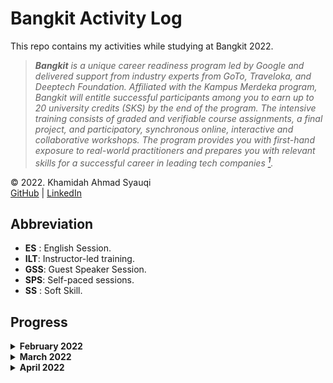 # Bangkit Activity Log
This repo contains my activities while studying at Bangkit 2022.

> ***Bangkit** is a unique career readiness program led by Google and delivered support from industry experts from GoTo, Traveloka, and Deeptech Foundation. Affiliated with the Kampus Merdeka program, Bangkit will entitle successful participants among you to earn up to 20 university credits (SKS) by the end of the program. The intensive training consists of graded and verifiable course assignments, a final project, and participatory, synchronous online, interactive and collaborative workshops. The program provides you with first-hand exposure to real-world practitioners and prepares you with relevant skills for a successful career in leading tech companies [<sup>1</sup>](https://docs.google.com/document/d/1tPmbupsdIWgxGytBSwH3ZUmCfdIaSsBq8ZCmL47l_d0/preview?pru=AAABfxotgks*sK9Lo88cZxfT4kPNbscbYw#heading=h.ajhjo6miqvhw).*

© 2022. Khamidah Ahmad Syauqi\
[GitHub](https://github.com/syauqi-a/) | [LinkedIn](https://www.linkedin.com/in/kahmadsyauqi/)

## Abbreviation
- **ES** : English Session.
- **ILT**: Instructor-led training.
- **GSS**: Guest Speaker Session.
- **SPS**: Self-paced sessions.
- **SS** : Soft Skill.

## Progress

<details>

  <summary>
    <b>February 2022</b>
  </summary>
  <br>

  > <h4>14<sup>th</sup> Feb</h4>
  >
  > Attend to Opening Session and Techinical Briefing Session

  > <h4>15<sup>th</sup> Feb</h4>
  > <details>
  >   <summary>
  >     SPS: "<i>Memulai Pemrograman Dengan Python</i>" offered by Dicoding
  >   </summary>
  >   <ul>
  >     <li>Introduction and installing python</li>
  >     <li>Python code writing style guide based on PEP 8</li>
  >     <li>Python data type</li>
  >     <li>Input/Output and Operation in Python</li>
  >   </ul>
  > </details>

  > <h4>16<sup>th</sup> Feb</h4>
  > <details>
  >   <summary>
  >     SPS: "<i>Memulai Pemrograman Dengan Python</i>" offered by Dicoding
  >   </summary>
  >   <ul>
  >     <li>Style Guide on Python</li>
  >     <li>Control flow</li>
  >     <li>Error handling</li>
  >     <li>Function and method</li>
  >     <li>Python OOP</li>
  >   </ul>
  > </details>

  > <h4>17<sup>th</sup> Feb</h4>
  > <details>
  >   <summary>
  >     SPS: "<i>Memulai Pemrograman Dengan Python</i>" offered by Dicoding
  >   </summary>
  >   <ul>
  >     <li>Unit testing on python</li>
  >     <li>Popular libraries on python</li>
  >   </ul>
  >  </details>
  >  <details>
  >   <summary>
  >     Take the final course exam
  >   </summary>
  >   <a href="https://www.dicoding.com/certificates/N9ZOEKYO0XG5"><i>Course certificate</i> "<b>Memulai Pemrograman Dengan Python</b>" <i>by Dicoding</i></a>
  > </details>

  > <h4>18<sup>th</sup> Feb</h4>
  > <details>
  >   <summary>
  >     SPS: "Crash Course on Python" offered by Google (Coursera)
  >   </summary>
  >   <br/>
  >   <blockquote>
  >     Week 1 module:
  >     <ul>
  >       <li>Course introduction</li>
  >     </ul>
  >   </blockquote>
  > </details>

  > <h4>19<sup>th</sup> Feb</h4>
  > <details>
  >   <summary>
  >     SPS: "Crash Course on Python" offered by Google (Coursera)
  >   </summary>
  >   <br/>
  >   <blockquote>
  >     Week 1 module:
  >     <ul>
  >       <li>Introduction to Programming</li>
  >       <li>Introduction to Python</li>
  >     </ul>
  >   </blockquote>
  > </details>

  > <h4>20<sup>th</sup> Feb</h4>
  > <details>
  >   <summary>
  >     SPS: "Crash Course on Python" offered by Google (Coursera)
  >   </summary>
  >   <br/>
  >   <blockquote>
  >     Week 1 module:
  >     <ul>
  >       <li>Introduction to Python (continue)</li>
  >     </ul>
  >   </blockquote>
  > </details>

  > <h4>21<sup>st</sup> Feb</h4>
  > <details>
  >   <summary>
  >     SPS: "Crash Course on Python" offered by Google (Coursera)
  >   </summary>
  >   <br/>
  >   <blockquote>
  >     Week 1 module:
  >     <ul>
  >       <li>Hello world, make first Python script</li>
  >       <li>Modul review (+ take quiz)</li>
  >     </ul>
  >   </blockquote>
  >   <blockquote>
  >     Week 2 module:
  >     <ul>
  >       <li>Expressions and Variables</li>
  >       <li>Functions</li>
  >       <li>Conditionals</li>
  >       <li>Modul review (+ take quiz)</li>
  >     </ul>
  >   </blockquote>
  >   <blockquote>
  >     Week 3 module:
  >     <ul>
  >       <li>While loops</li>
  >     </ul>
  >   </blockquote>
  > </details>
  > <details>
  >   <summary>
  >     ILT: Python IT Automation - Intro to Python, Regex, and Bash Scripting
  >   </summary>
  >   Instructor: Hidayaturrahman
  > </details>

  > <h4>22<sup>nd</sup> Feb</h4>
  > <details>
  >   <summary>
  >     SPS: "Crash Course on Python" offered by Google (Coursera)
  >   </summary>
  >   <br/>
  >   <blockquote>
  >     Week 3 module:
  >     <ul>
  >       <li>For loops</li>
  >       <li>Recursion</li>
  >       <li>Modul review (+ take quiz)</li>
  >     </ul>
  >   </blockquote>
  >   <blockquote>
  >     Week 4 module:
  >     <ul>
  >       <li>Strings</li>
  >       <li>Lists and tuples</li>
  >       <li>Dictionaries</li>
  >       <li>Modul review (+ take quiz)</li>
  >     </ul>
  >   </blockquote>
  >   <blockquote>
  >     Week 5 module:
  >     <ul>
  >       <li>Object-oriented Programming</li>
  >       <li>Classes and Methods</li>
  >       <li>Code Reuse: Inheritance and Composition between classes</li>
  >       <li>Module Review</li>
  >     </ul>
  >   </blockquote>
  > </details>

  > <h4>23<sup>rd</sup> Feb</h4>
  > <details>
  >   <summary>
  >     SPS: "Crash Course on Python" offered by Google (Coursera)
  >   </summary>
  >   <br/>
  >   <blockquote>
  >     Week 6 module:
  >     <ul>
  >       <li>Writing a Script from the Ground Up</li>
  >       <li>Final Project</li>
  >       <li>Programming Assignment (Final Project: WordCloud)</li>
  >     </ul>
  >     <a href="https://www.coursera.org/account/accomplishments/certificate/NR6X7QCNSF93"><i>Course certificate "Crash Course on Python" offered by Google (Coursera)</i></a>
  >   </blockquote>
  > </details>
  > <details>
  >   <summary>
  >     SPS: "Using Python to Interact with the Operating System" offered by Google (Coursera)
  >   </summary>
  >   <br/>
  >   <blockquote>
  >     Week 1 module:
  >     <ul>
  >       <li>Course Introduction</li>
  >       <li>Getting Ready for Python</li>
  >       <li>Running Python Locally</li>
  >       <li>Automating Tasks Through Programming</li>
  >       <li>Introduction to Qwiklabs</li>
  >       <li>Module Review</li>
  >       <li>Try Qwiklabs and do the assessment</li>
  >   </ul>
  >   </blockquote>
  >   <blockquote>
  >     Week 2 module:
  >     <ul>
  >       <li>Reading and Writing Files</li>
  >       <li>Managing Files and Directories</li>
  >       <li>Reading and Writing CSV Files</li>
  >       <li>Module Review</li>
  >       <li>Qwiklabs Assessment: Handling Files</li>
  >     </ul>
  >   </blockquote>
  > </details>

  > <h4>24<sup>th</sup> Feb</h4>
  > <details>
  >   <summary>
  >     SPS: "Using Python to Interact with the Operating System" offered by Google (Coursera)
  >   </summary>
  >   <br/>
  >   <blockquote>
  >     Week 3 module:
  >     <ul>
  >       <li>Regular Expressions</li>
  >       <li>Basic Regular Expressions</li>
  >       <li>Advanced Regular Expressions</li>
  >       <li>Module Review</li>
  >       <li>Qwiklabs Assessment: Working with Regular Expressions</li>
  >     </ul>
  >   </blockquote>
  >   <blockquote>
  >     Week 4 module:
  >     <ul>
  >       <li>Data Streams</li>
  >     </ul>
  >   </blockquote>
  > </details>
  > <details>
  >   <summary>
  >     Attend the Weekly Consultation 1
  >   </summary>
  >   Lead by Stefanie Chandra
  > </details>

  > <h4>25<sup>th</sup> Feb</h4>
  > <details>
  >   <summary>
  >     SPS: "Using Python to Interact with the Operating System" offered by Google (Coursera)
  >   </summary>
  >   <br/>
  >   <blockquote>
  >     Week 4 module:
  >     <ul>
  >       <li>Python Subprocesses</li>
  >       <li>Processing Log Files</li>
  >       <li>Module Review</li>
  >       <li>Qwiklabs Assessment: Working with Log Files</li>
  >     </ul>
  >   </blockquote>
  >   <blockquote>
  >     Week 5 module:
  >     <ul>
  >       <li>Simple Tests</li>
  >       <li>Unit Tests</li>
  >       <li>Other Test Concepts</li>
  >       <li>Errors and Exceptions</li>
  >       <li>Module Review</li>
  >       <li>Qwiklabs Assessment: Implementing Unit Testing</li>
  >     </ul>
  >   </blockquote>
  >   <blockquote>
  >     Week 6 module:
  >     <ul>
  >       <li>Interacting with the Command Line Shell</li>
  >       <li>Bash Scripting</li>
  >       <li>Module Review</li>
  >       <li>Qwiklabs Assessment: Editing Files Using Substrings</li>
  >     </ul>
  >   </blockquote>
  >   <blockquote>
  >     Week 7 module:
  >     <ul>
  >       <li>Getting Ready for the Final Project</li>
  >       <li>Course Wrap-Up</li>
  >       <li>Final Project (Qwiklabs Assessment: Log Analysis Using Regular Expressions)</li>
  >     </ul>
  >     <a href="https://www.coursera.org/account/accomplishments/certificate/3AWM83VL2BKJ"><i>Course certificate "Using Python to Interact with the Operating System" offered by Google (Coursera)</i></a>
  >   </blockquote>
  > </details>
  > <details>
  >   <summary>
  >     GSS : 1 - How To be a Professional Software Engineer
  >   </summary>
  >   Speaker: Puja Pramudya
  >
  >   Moderator: Adrianus Yoza Aprilio
  > </details>

</details>

<details>

  <summary>
    <b>March 2022</b>
  </summary>
  <br>

  > <h4>1<sup>st</sup> Mar</h4>
  > <details>
  >   <summary>
  >     SPS: "Introduction to Git and GitHub" offered by Google (Coursera)
  >   </summary>
  >   <br/>
  >   <blockquote>
  >     Week 1 module:
  >     <ul>
  >       <li>Course Introduction</li>
  >       <li>Before Version Control</li>
  >       <li>Version Control Systems</li>
  >       <li>Using Git</li>
  >       <li>Module Review</li>
  >       <li>Qwiklabs Assessment: Introduction to Git</li>
  >     </ul>
  >   </blockquote>
  > </details>

  > <h4>2<sup>nd</sup> Mar</h4>
  > <details>
  >   <summary>
  >     SPS: "Introduction to Git and GitHub" offered by Google (Coursera)
  >   </summary>
  >   <br/>
  >   <blockquote>
  >     Week 2 module:
  >     <ul>
  >       <li>Advanced Git interaction</li>
  >       <li>Undoing Things</li>
  >       <li>Branching and Merging</li>
  >       <li>Module Review</li>
  >       <li>Qwiklabs Assessment: Merging Branches in Git</li>
  >     </ul>
  >   </blockquote>
  >   <blockquote>
  >     Week 3 module:
  >     <ul>
  >       <li>Introduction to GitHub</li>
  >       <li>Using a Remote Repository</li>
  >       <li>Solving Conflicts</li>
  >       <li>Module Review</li>
  >       <li>Qwiklabs Assessment: Introduction to Github</li>
  >     </ul>
  >   </blockquote>
  >   <blockquote>
  >     Week 4 module:
  >     <ul>
  >       <li>Pull Requests</li>
  >       <li>Code Reviews</li>
  >       <li>Managing Projects</li>
  >       <li>Module Review</li>
  >       <li>Final Project (Qwiklabs Assessment: Pushing Local Commits to Github)</li>
  >       <li>Course Wrap-Up</li>
  >     </ul>
  >     <a href="https://www.coursera.org/account/accomplishments/certificate/KCGYQELGZ6VH"><i>Course certificate "Introduction to Git and GitHub" offered by Google (Coursera)</i></a>
  >   </blockquote>
  > </details>
  > <details>
  >   <summary>
  >     Attend the Weekly Consultation 2
  >   </summary>
  >   Lead by Stefanie Chandra
  > </details>

  > <h4>4<sup>th</sup> Mar</h4>
  > <details>
  >   <summary>
  >     GSS : 2 - How to Build a Great Startup
  >   </summary>
  >   Speaker: Imanuel Abraham
  >
  >   Moderator: Hansel Santoso
  > </details>
  > <details>
  >   <summary>
  >     ILT-SS: Time Management
  >   </summary>
  >   Instructor: Kenny Sulaimon
  > </details>

  > <h4>7<sup>th</sup> Mar</h4>
  >
  > Attend to Team Meeting 1
  >
  > Fill the SS Assignment "Time Management"
  >
  > <details>
  >   <summary>
  >     SPS: "Troubleshooting and Debugging Techniques" offered by Google (Coursera)
  >   </summary>
  >   <br/>
  >   <blockquote>
  >     Week 1 module:
  >     <ul>
  >       <li>Course Introduction</li>
  >       <li>Introduction to Debugging</li>
  >     </ul>
  >   </blockquote>
  > </details>

  > <h4>8<sup>th</sup> Mar</h4>
  > <details>
  >   <summary>
  >     SPS: "Troubleshooting and Debugging Techniques" offered by Google (Coursera)
  >   </summary>
  >   <br/>
  >   <blockquote>
  >     Week 1 module:
  >     <ul>
  >       <li>Understanding the Problem</li>
  >       <li>Binary Searching a Problem</li>
  >       <li>Module Review</li>
  >       <li>Qwiklabs Assessment: Debugging Python Scripts</li>
  >     </ul>
  >   </blockquote>
  >   <blockquote>
  >     Week 2 module:
  >     <ul>
  >       <li>Understanding Slowness</li>
  >       <li>Facing Slow Code</li>
  >       <li>When Slowness Problems Get Complex</li>
  >       <li>Module Review</li>
  >       <li>Qwiklabs Assessment: Performance Tuning in Python Scripts</li>
  >     </ul>
  >   </blockquote>
  > </details>
  > <details>
  >   <summary>
  >     ILT: Python IT Automation - Git Collaboration, Troubleshooting, and Intro to Cloud
  >   </summary>
  >   Instructor: Lingga Aji Andika
  > </details>

  > <h4>9<sup>th</sup> Mar</h4>
  > <details>
  >   <summary>
  >     SPS: "Troubleshooting and Debugging Techniques" offered by Google (Coursera)
  >   </summary>
  >   <br/>
  >   <blockquote>
  >     Week 3 module:
  >     <ul>
  >       <li>Why Programs Crash</li>
  >       <li>Code that Crashes</li>
  >       <li>Handling Bigger Incidents</li>
  >       <li>Module Review</li>
  >       <li>Qwiklabs Assessment: Fixing Errors in Python Scripts</li>
  >     </ul>
  >   </blockquote>
  >   <blockquote>
  >     Week 4 module:
  >     <ul>
  >       <li>Managing Computer Resources</li>
  >       <li>Managing Our Time</li>
  >       <li>Making Our Future Lives Easier</li>
  >       <li>Module Review</li>
  >       <li>Final Project (Qwiklabs Assessment: Debugging and Solving Software Problems)</li>
  >       <li>Course Wrap-Up</li>
  >     </ul>
  >     <a href="https://www.coursera.org/account/accomplishments/certificate/UPQGPZYSU2AG"><i>Course certificate "Troubleshooting and Debugging Techniques" offered by Google (Coursera)</i></a>
  >   </blockquote>
  > </details>

  > <h4>10<sup>th</sup> Mar</h4>
  > <details>
  >   <summary>
  >     SPS: "Configuration Management and the Cloud" offered by Google (Coursera)
  >   </summary>
  >   <br/>
  >   <blockquote>
  >     Week 1 module:
  >     <ul>
  >       <li>Course Introduction</li>
  >       <li>Introduction to Automation at Scale</li>
  >       <li>Introduction to Puppet</li>
  >       <li>The Building Blocks of Configuration Management</li>
  >       <li>Module Review</li>
  >       <li>Qwiklabs Assessment: Debugging Puppet Installation</li>
  >     </ul>
  >   </blockquote>
  >   <blockquote>
  >     Week 2 module:
  >     <ul>
  >       <li>Deploying Puppet Locally</li>
  >     </ul>
  >   </blockquote>
  > </details>
  > <details>
  >   <summary>
  >     Attend the Weekly Consultation 3
  >   </summary>
  >   Lead by Stefanie Chandra
  > </details>

  > <h4>11<sup>th</sup> Mar</h4>
  > <details>
  >   <summary>
  >     SPS: "Configuration Management and the Cloud" offered by Google (Coursera)
  >   </summary>
  >   <br/>
  >   <blockquote>
  >     Week 2 module:
  >     <ul>
  >       <li>Deploying Puppet to Clients</li>
  >       <li>Updating Deployments</li>
  >       <li>Module Review</li>
  >       <li>Qwiklabs Assessment: Deployment Using Puppet</li>
  >     </ul>
  >   </blockquote>
  >   <blockquote>
  >     Week 3 module:
  >     <ul>
  >       <li>Cloud Computing</li>
  >       <li>Managing Instances in the Cloud</li>
  >       <li>Automating Cloud Deployments</li>
  >       <li>Module Review</li>
  >       <li>Qwiklabs Assessment: Create VM template and Automate deployment</li>
  >     </ul>
  >   </blockquote>
  >   <blockquote>
  >     Week 4 module:
  >     <ul>
  >       <li>Building Software for the Cloud</li>
  >       <li>Monitoring and Alerting</li>
  >       <li>Troubleshooting and Debugging</li>
  >       <li>Module Review</li>
  >       <li>Qwiklabs Assessment: Debugging Cloud Deployment</li>
  >       <li>Course Wrap-Up</li>
  >     </ul>
  >     <a href="https://www.coursera.org/account/accomplishments/certificate/QAMYAR6TXLDV"><i>Course certificate "Configuration Management and the Cloud" offered by Google (Coursera)</i></a>
  >   </blockquote>
  > </details>
  > <details>
  >   <summary>
  >     GSS : 3 - Kickstart your career as an Android Developer
  >   </summary>
  >   Speaker: Andrew Kurniadi
  >
  >   Moderator: Cendekia Luthfieta N.
  > </details>
  > <details>
  >   <summary>
  >     ES: Spoken Correspondence
  >   </summary>
  >   Instructor: Kathlyn Grace
  > </details>

  > <h4>14<sup>th</sup> Mar</h4>
  > <details>
  >   <summary>
  >     SPS: "Automating Real-World Tasks with Python" offered by Google (Coursera)
  >   </summary>
  >   <br/>
  >   <blockquote>
  >     Week 1 module:
  >     <ul>
  >       <li>Course Introduction</li>
  >       <li>Application Programming Interfaces (APIs)</li>
  >       <li>Manipulating Images</li>
  >       <li>Qwiklabs Assessment: Scale and convert images using PIL</li>
  >     </ul>
  >   </blockquote>
  >   <blockquote>
  >     Week 2 module:
  >     <ul>
  >       <li>Web Applications and Services</li>
  >       <li>Python Requests</li>
  >       <li>Qwiklabs Assessment: Process Text Files with Python Dictionaries and Upload to Running Web Service</li>
  >     </ul>
  >   </blockquote>
  >   <blockquote>
  >     Week 3 module:
  >     <ul>
  >       <li>Sending Emails from Python</li>
  >       <li>Generating PDFs from Python</li>
  >       <li>Qwiklabs Assessment: Automatically Generate a PDF and send it by Email</li>
  >     </ul>
  >   </blockquote>
  > </details>

  > <h4>15<sup>th</sup> Mar</h4>
  > <details>
  >   <summary>
  >     SPS: "Automating Real-World Tasks with Python" offered by Google (Coursera)
  >   </summary>
  >   <br/>
  >   <blockquote>
  >     Week 1 module:
  >     <ul>
  >       <li>Final Course Project: Automate updating catalog information (Qwiklabs Assessment)</li>
  >     </ul>
  >     <a href="https://www.coursera.org/account/accomplishments/certificate/ZG3UFE3WUYJY"><i>Course certificate "Automating Real-World Tasks with Python" offered by Google (Coursera)</i></a>
  >   </blockquote>
  >   <a href="https://www.coursera.org/account/accomplishments/specialization/certificate/CXCW47ELJZWD"><i>Specialization certificate "Google IT Automation with Python" offered by Google (Coursera)</i></a>
  > </details>

  > <h4>16<sup>th</sup> Mar</h4>
  > <details>
  >   <summary>
  >     SPS: "Mathematics for Machine Learning: Linear Algebra" offered by Imperial College London (Coursera)
  >   </summary>
  >   <br/>
  >   <blockquote>
  >     Week 1 module:
  >     <ul>
  >       <li>Welcome to this course</li>
  >       <li>The relationship between machine learning, linear algebra, and vectors and matrices</li>
  >     </ul>
  >   </blockquote>
  > </details>

  > <h4>17<sup>th</sup> Mar</h4>
  > <details>
  >   <summary>
  >     SPS: "Mathematics for Machine Learning: Linear Algebra" offered by Imperial College London (Coursera)
  >   </summary>
  >   <br/>
  >   <blockquote>
  >     Week 1 module:
  >     <ul>
  >       <li>Vectors</li>
  >     </ul>
  >   </blockquote>
  >   <blockquote>
  >     Week 2 module:
  >     <ul>
  >       <li>Finding the size of a vector, its angle, and projection</li>
  >       <li>Changing the reference frame</li>
  >       <li>Doing some real-world vectors examples</li>
  >     </ul>
  >   </blockquote>
  > </details>
  > <details>
  >   <summary>
  >     Attend the Weekly Consultation 4
  >   </summary>
  >   Lead by Stefanie Chandra
  > </details>

  > <h4>18<sup>th</sup> Mar</h4>
  > <details>
  >   <summary>
  >     SPS: "Mathematics for Machine Learning: Linear Algebra" offered by Imperial College London (Coursera)
  >   </summary>
  >   <br/>
  >   <blockquote>
  >     Week 3 module:
  >     <ul>
  >       <li>Matrices in linear algebra: operating on vectors</li>
  >       <li>Matrix Inverses</li>
  >     </ul>
  >   </blockquote>
  > </details>
  > <details>
  >   <summary>
  >     GSS : 4 - Embrace the Power of Google Cloud Platform
  >   </summary>
  >   Speaker: <a href="https://www.linkedin.com/in/rendratoro/">Nurendratoro Singgih<a/>
  >
  >   Moderator: Maria Gita Teresa Febriani
  > </details>
  > <details>
  >   <summary>
  >     ILT-SS: Professional Branding & Interview
  >   </summary>
  >   Instructor: <a href="https://www.linkedin.com/in/fikrikawakibi/">Muhammad Fikri Kawakibi Huda</a>
  > </details>

  > <h4>19<sup>th</sup> Mar</h4>
  > <details>
  >   <summary>
  >     SPS: "Mathematics for Machine Learning: Linear Algebra" offered by Imperial College London (Coursera)
  >   </summary>
  >   <br/>
  >   <blockquote>
  >     Week 3 module:
  >     <ul>
  >       <li>Special matrices and Coding up some matrix operations</li>
  >     </ul>
  >   </blockquote>
  >   <blockquote>
  >     Week 4 module:
  >     <ul>
  >       <li>Matrices as objects that map one vector onto another; all the types of matrices</li>
  >       <li>Matrices transform into the new basis vector set</li>
  >       <li>Making Multiple Mappings, deciding if these are reversible</li>
  >       <li>Recognising mapping matrices and applying these to data</li>
  >     </ul>
  >   </blockquote>
  > </details>

  > <h4>20<sup>th</sup> Mar</h4>
  > <details>
  >   <summary>
  >     SPS: "Mathematics for Machine Learning: Linear Algebra" offered by Imperial College London (Coursera)
  >   </summary>
  >   <br/>
  >   <blockquote>
  >     Week 5 module:
  >     <ul>
  >       <li>What are eigen-things?</li>
  >       <li>Getting into the detail of eigenproblems</li>
  >       <li>When changing to the eigenbasis is really useful</li>
  >       <li>Making the PageRank algorithm</li>
  >       <li>Eigenvalues and Eigenvectors: Assessment</li>
  >     </ul>
  >     <a href="https://www.coursera.org/account/accomplishments/certificate/FSAHH53CAANR"><i>Course certificate "Mathematics for Machine Learning: Linear Algebra" offered by Imperial College London (Coursera)</i></a>
  >   </blockquote>
  > </details>

  > <h4>21<sup>st</sup> Mar</h4>
  > <details>
  >   <summary>
  >     SPS: "Mathematics for Machine Learning: Multivariate Calculus" offered by Imperial College London (Coursera)
  >   </summary>
  >   <br/>
  >   <blockquote>
  >     Week 1 module:
  >     <ul>
  >       <li>Back to basics: functions</li>
  >       <li>Gradients and derivatives</li>
  >       <li>Time saving rules</li>
  >       <li>Assessment</li>
  >     </ul>
  >   </blockquote>
  >   <blockquote>
  >     Week 2 module:
  >     <ul>
  >       <li>Moving to multivariate</li>
  >       <li>Jacobians - vectors of derivatives</li>
  >     </ul>
  >   </blockquote>
  > </details>

  > <h4>22<sup>nd</sup> Mar</h4>
  > <details>
  >   <summary>
  >     SPS: "Mathematics for Machine Learning: Multivariate Calculus" offered by Imperial College London (Coursera)
  >   </summary>
  >   <br/>
  >   <blockquote>
  >     Week 2 module:
  >     <ul>
  >       <li>The sandpit game</li>
  >     </ul>
  >   </blockquote>
  >   <blockquote>
  >     Week 3 module:
  >     <ul>
  >       <li>Chain rule intro.</li>
  >       <li>Neural Networks</li>
  >     </ul>
  >   </blockquote>
  >   <blockquote>
  >     Week 4 module:
  >     <ul>
  >       <li>Taylor series for approximations</li>
  >     </ul>
  >   </blockquote>
  > </details>

  > <h4>23<sup>rd</sup> Mar</h4>
  > <details>
  >   <summary>
  >     SPS: "Mathematics for Machine Learning: Multivariate Calculus" offered by Imperial College London (Coursera)
  >   </summary>
  >   <br/>
  >   <blockquote>
  >     Week 4 module:
  >     <ul>
  >       <li>Multivariable Taylor Series</li>
  >     </ul>
  >   </blockquote>
  >   <blockquote>
  >     Week 5 module:
  >     <ul>
  >       <li>Fitting as minimisation problem</li>
  >       <li>Lagrange multipliers</li>
  >     </ul>
  >   </blockquote>
  > </details>

  > <h4>24<sup>th</sup> Mar</h4>
  > <details>
  >   <summary>
  >     SPS: "Mathematics for Machine Learning: Multivariate Calculus" offered by Imperial College London (Coursera)
  >   </summary>
  >   <br/>
  >   <blockquote>
  >     Week 6 module:
  >     <ul>
  >       <li>Into to linear regression</li>
  >     </ul>
  >   </blockquote>
  > </details>
  > <details>
  >   <summary>
  >     Attend the Weekly Consultation 5
  >   </summary>
  >   Lead by Stefanie Chandra
  > </details>

  > <h4>25<sup>th</sup> Mar</h4>
  > <details>
  >   <summary>
  >     SPS: "Mathematics for Machine Learning: Multivariate Calculus" offered by Imperial College London (Coursera)
  >   </summary>
  >   <br/>
  >   <blockquote>
  >     Week 6 module:
  >     <ul>
  >       <li>Non-linear regression</li>
  >     </ul>
  >     <a href="https://www.coursera.org/account/accomplishments/certificate/PBKMQWMMRZNR"><i>Course certificate "Mathematics for Machine Learning: Multivariate Calculus" offered by Imperial College London (Coursera)</i></a>
  >   </blockquote>
  > </details>
  > <details>
  >   <summary>
  >     SPS: "Mathematics for Machine Learning: Principal Component Analysis" offered by Imperial College London (Coursera)
  >   </summary>
  >   <br/>
  >   <blockquote>
  >     Week 1 module:
  >     <ul>
  >       <li>Introduction to the course</li>
  >     </ul>
  >   </blockquote>
  > </details>
  > <details>
  >   <summary>
  >     ILT: Mathematics for Machine Learning
  >   </summary>
  >   Instructor: Henokh Lugo
  > </details>

  > <h4>26<sup>th</sup> Mar</h4>
  > <details>
  >   <summary>
  >     SPS: "Mathematics for Machine Learning: Principal Component Analysis" offered by Imperial College London (Coursera)
  >   </summary>
  >   <br/>
  >   <blockquote>
  >     Week 1 module:
  >     <ul>
  >       <li>Mean values</li>
  >       <li>Variances and covariances</li>
  >       <li>Linear transformation of datasets</li>
  >     </ul>
  >   </blockquote>
  >   <blockquote>
  >     Week 2 module:
  >     <ul>
  >       <li>Dot product</li>
  >     </ul>
  >   </blockquote>
  > </details>

  > <h4>27<sup>th</sup> Mar</h4>
  > <details>
  >   <summary>
  >     SPS: "Mathematics for Machine Learning: Principal Component Analysis" offered by Imperial College London (Coursera)
  >   </summary>
  >   <br/>
  >   <blockquote>
  >     Week 2 module:
  >     <ul>
  >       <li>Inner products</li>
  >     </ul>
  >   </blockquote>
  >   <blockquote>
  >     Week 3 module:
  >     <ul>
  >       <li>Projections</li>
  >     </ul>
  >   </blockquote>
  >   <blockquote>
  >     Week 4 module:
  >     <ul>
  >       <li>PCA derivation</li>
  >       <li>PCA algorithm</li>
  >     </ul>
  >     <a href="https://www.coursera.org/account/accomplishments/certificate/S8UTKRGLBP89"><i>Course certificate "Mathematics for Machine Learning: PCA" offered by Imperial College London (Coursera)</i></a>
  >   </blockquote>
  >   <a href="https://www.coursera.org/account/accomplishments/specialization/certificate/KWJ6N2SXDG4Z"><i>Specialization certificate "Mathematics for Machine Learning" offered by Imperial College London (Coursera)</i></a>
  > </details>

  > <h4>28<sup>th</sup> Mar</h4>
  > <details>
  >   <summary>
  >     SPS: "Introduction to TensorFlow for Artificial Intelligence, Machine Learning, and Deep Learning" offered by DeepLearning.AI (Coursera)
  >   </summary>
  >   <br/>
  >   <blockquote>
  >     Week 1 module:
  >     <ul>
  >       <li>A new programming paradigm</li>
  >       <li>Weekly Assignment - Your First Neural Network</li>
  >     </ul>
  >   </blockquote>
  >   <blockquote>
  >     Week 2 module:
  >     <ul>
  >       <li>Introduction to Computer Vision</li>
  >     </ul>
  >   </blockquote>
  > </details>

  > <h4>29<sup>th</sup> Mar</h4>
  > <details>
  >   <summary>
  >     SPS: "Introduction to TensorFlow for Artificial Intelligence, Machine Learning, and Deep Learning" offered by DeepLearning.AI (Coursera)
  >   </summary>
  >   <br/>
  >   <blockquote>
  >     Week 2 module:
  >     <ul>
  >       <li>Weekly Assignment - Implement a Deep Neural Network to recognize handwritten digits</li>
  >     </ul>
  >   </blockquote>
  > </details>

  > <h4>30<sup>th</sup> Mar</h4>
  > <details>
  >   <summary>
  >     SPS: "Introduction to TensorFlow for Artificial Intelligence, Machine Learning, and Deep Learning" offered by DeepLearning.AI (Coursera)
  >   </summary>
  >   <br/>
  >   <blockquote>
  >     Week 3 module:
  >     <ul>
  >       <li>Enhancing Vision with Convolutional Neural Networks</li>
  >       <li>Weekly Assignment - Improving DNN Performance using Convolutions</li>
  >     </ul>
  >   </blockquote>
  >   <blockquote>
  >     Week 4 module:
  >     <ul>
  >       <li>Using Real-world Images</li>
  >       <li>Weekly Assignment - Handling Complex Images</li>
  >     </ul>
  >     <a href="https://www.coursera.org/account/accomplishments/certificate/JWPCVNWQUFHK"><i>Course certificate "Introduction to TensorFlow for Artificial Intelligence, Machine Learning, and Deep Learning" offered by DeepLearning.AI (Coursera)</i></a>
  >   </blockquote>
  > </details>
  > <details>
  >   <summary>
  >     ILT-SS: Critical Thinking
  >   </summary>
  >   Instructor: Evelyn Tyas Nirmala
  > </details>

  > <h4>31<sup>st</sup> Mar</h4>
  > <details>
  >   <summary>
  >     SPS: "Convolutional Neural Networks in TensorFlow" offered by DeepLearning.AI (Coursera)
  >   </summary>
  >   <br/>
  >   <blockquote>
  >     Week 1 module:
  >     <ul>
  >       <li>Larger Dataset</li>
  >       <li>Weekly Assignment - Attempt the cats vs. dogs Kaggle challenge!</li>
  >     </ul>
  >   </blockquote>
  >   <blockquote>
  >     Week 2 module:
  >     <ul>
  >       <li>Augmentation</li>
  >       <li>Weekly Assignment - Full cats vs. dogs using augmentation</li>
  >     </ul>
  >   </blockquote>
  > </details>
  > <details>
  >   <summary>
  >     Attend the Weekly Consultation 6
  >   </summary>
  >   Lead by Stefanie Chandra
  > </details>

</details>

<details>

  <summary>
    <b>April 2022</b>
  </summary>
  <br>

  > <h4>1<sup>st</sup> Apr</h4>
  > <details>
  >   <summary>
  >     SPS: "Convolutional Neural Networks in TensorFlow" offered by DeepLearning.AI (Coursera)
  >   </summary>
  >   <br/>
  >   <blockquote>
  >     Week 3 module:
  >     <ul>
  >       <li>Transfer Learning</li>
  >       <li>Weekly Assignment - Transfer Learning: Horses vs Humans</li>
  >     </ul>
  >   </blockquote>
  >   <blockquote>
  >     Week 4 module:
  >     <ul>
  >       <li>Multiclass Classifications</li>
  >       <li>Weekly Assignment - Multi-class Classification</li>
  >     </ul>
  >     <a href="https://www.coursera.org/account/accomplishments/certificate/UKFURT83QXEH"><i>Course certificate "Convolutional Neural Networks in TensorFlow" offered by DeepLearning.AI (Coursera)</i></a>
  >   </blockquote>
  > </details>

  > <h4>3<sup>rd</sup> Apr</h4>
  > <details>
  >   <summary>
  >     SPS: "Natural Language Processing in TensorFlow" offered by DeepLearning.AI (Coursera)
  >   </summary>
  >   <br/>
  >   <blockquote>
  >     Week 1 module:
  >     <ul>
  >       <li>Sentiment in text</li>
  >       <li>Weekly Assignment - Explore the BBC News Archive</li>
  >     </ul>
  >   </blockquote>
  > </details>

  > <h4>4<sup>th</sup> Apr</h4>
  > <details>
  >   <summary>
  >     SPS: "Natural Language Processing in TensorFlow" offered by DeepLearning.AI (Coursera)
  >   </summary>
  >   <br/>
  >   <blockquote>
  >     Week 2 module:
  >     <ul>
  >       <li>Word Embeddings</li>
  >       <li>Weekly Assignment - More on the BBC News Archive</li>
  >     </ul>
  >   </blockquote>
  >   <blockquote>
  >     Week 3 module:
  >     <ul>
  >       <li>Sequence models</li>
  >       <li>Weekly Assignment - Exploring overfitting in NLP</li>
  >     </ul>
  >   </blockquote>
  > </details>

</details>
